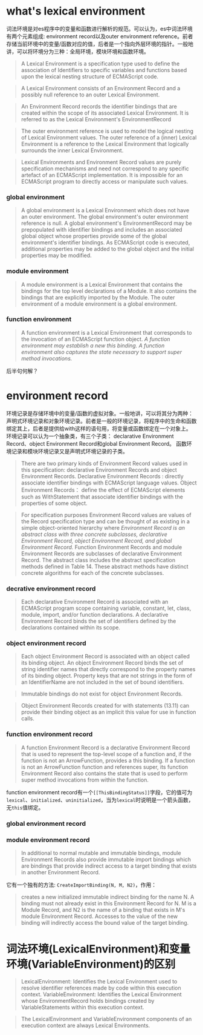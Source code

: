 # what's lexical environment

词法环境是对es程序中的变量和函数进行解析的规范。可以认为，es中词法环境有两个元素组成: environment record以及outer environment reference。前者存储当前环境中的变量/函数对应的值，后者是一个指向外层环境的指针。一般地讲，可以将环境分为三种：全局环境，模块环境和函数环境。

> A Lexical Environment is a specification type used to define the association of Identifiers to specific variables and functions based upon the lexical nesting structure of ECMAScript code. 

> A Lexical Environment consists of an Environment Record and a possibly null reference to an outer Lexical Environment. 

> An Environment Record records the identifier bindings that are created within the scope of its associated Lexical Environment. It is referred to as the Lexical Environment's EnvironmentRecord

> The outer environment reference is used to model the logical nesting of Lexical Environment values. The outer reference of a (inner) Lexical Environment is a reference to the Lexical Environment that logically surrounds the inner Lexical Environment.

> Lexical Environments and Environment Record values are purely specification mechanisms and need not correspond to any specific artefact of an ECMAScript implementation. It is impossible for an ECMAScript program to directly access or manipulate such values. 

### global environment

> A global environment is a Lexical Environment which does not have an outer environment. The global environment's outer environment reference is null. A global environment's EnvironmentRecord may be prepopulated with identifier bindings and includes an associated global object whose properties provide some of the global environment's identifier bindings. As ECMAScript code is executed, additional properties may be added to the global object and the initial properties may be modified.

### module environment

> A module environment is a Lexical Environment that contains the bindings for the top level declarations of a Module. It also contains the bindings that are explicitly imported by the Module. The outer environment of a module environment is a global environment.

### function environment

> A function environment is a Lexical Environment that corresponds to the invocation of an ECMAScript function object. *A function environment may establish a new this binding. A function environment also captures the state necessary to support super method invocations.*

后半句何解？

# environment record

环境记录是存储环境中的变量/函数的虚拟对象。一般地讲，可以将其分为两种：声明式环境记录和对象环境记录。前者是一般的环境记录，将程序中的生命和函数绑定其上，后者是提供给with这样的语句用，将变量或函数绑定在一个对象上。
环境记录可以认为一个抽象类，有三个子类： declarative Environment Record、object Environment Record和global Environment Record。
函数环境记录和模块环境记录又是声明式环境记录的子类。

> There are two primary kinds of Environment Record values used in this specification: declarative Environment Records and object Environment Records. 
Declarative Environment Records : directly associate identifier bindings with ECMAScript language values. 
Object Environment Records： define the effect of ECMAScript elements such as WithStatement that associate identifier bindings with the properties of some object.

> For specification purposes Environment Record values are values of the Record specification type and can be thought of as existing in a simple object-oriented hierarchy where *Environment Record is an abstract class with three concrete subclasses, declarative Environment Record, object Environment Record, and global Environment Record.* Function Environment Records and module Environment Records are subclasses of declarative Environment Record. The abstract class includes the abstract specification methods defined in Table 14. These abstract methods have distinct concrete algorithms for each of the concrete subclasses.

### decrative environment record

> Each declarative Environment Record is associated with an ECMAScript program scope containing variable, constant, let, class, module, import, and/or function declarations. A declarative Environment Record binds the set of identifiers defined by the declarations contained within its scope.

### object environment record

> Each object Environment Record is associated with an object called its binding object. An object Environment Record binds the set of string identifier names that directly correspond to the property names of its binding object. Property keys that are not strings in the form of an IdentifierName are not included in the set of bound identifiers. 

>  Immutable bindings do not exist for object Environment Records.

> Object Environment Records created for with statements (13.11) can provide their binding object as an implicit this value for use in function calls. 

### function environment record

> A function Environment Record is a declarative Environment Record that is used to represent the top-level scope of a function and, if the function is not an ArrowFunction, provides a this binding. If a function is not an ArrowFunction function and references super, its function Environment Record also contains the state that is used to perform super method invocations from within the function.

function environment record有一个`[[ThisBindingStatus]]`字段，它的值可为`lexical`、`initialized`、`uninitialized`，当为`lexical`时说明是一个箭头函数，无`this`值绑定。

### global environment record

### module environment record

> In additional to normal mutable and immutable bindings, module Environment Records also provide immutable import bindings which are bindings that provide indirect access to a target binding that exists in another Environment Record.

它有一个独有的方法: `CreateImportBinding(N, M, N2)`，作用：
> creates a new initialized immutable indirect binding for the name N. A binding must not already exist in this Environment Record for N. M is a Module Record, and N2 is the name of a binding that exists in M's module Environment Record. Accesses to the value of the new binding will indirectly access the bound value of the target binding.

# 词法环境(LexicalEnvironment)和变量环境(VariableEnvironment)的区别

> LexicalEnvironment: Identifies the Lexical Environment used to resolve identifier references made by code within this execution context.
> VariableEnvironment: Identifies the Lexical Environment whose EnvironmentRecord holds bindings created by VariableStatements within this execution context.

> The LexicalEnvironment and VariableEnvironment components of an execution context are always Lexical Environments.